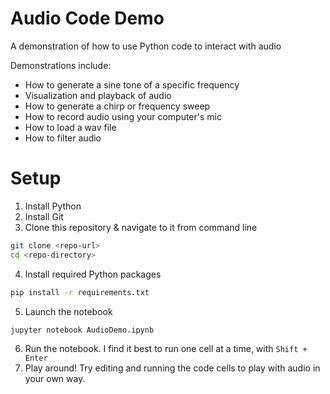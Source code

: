# Audio Code Demo
A demonstration of how to use Python code to interact with audio

Demonstrations include:

* How to generate a sine tone of a specific frequency
* Visualization and playback of audio
* How to generate a chirp or frequency sweep
* How to record audio using your computer's mic
* How to load a wav file
* How to filter audio

# Setup

1. Install Python
2. Install Git
3. Clone this repository & navigate to it from command line
```bash
git clone <repo-url>
cd <repo-directory>
```
4. Install required Python packages
 ```bash
 pip install -r requirements.txt
 ```
5. Launch the notebook
```bash
jupyter notebook AudioDemo.ipynb
```
6. Run the notebook. I find it best to run one cell at a time, with `Shift + Enter`
7. Play around! Try editing and running the code cells to play with audio in your own way.